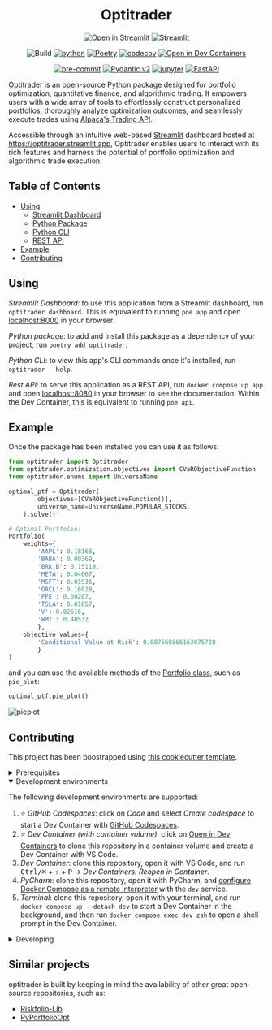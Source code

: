 <div align="center">

<h1> Optitrader </h1>

[![Open in Streamlit](https://static.streamlit.io/badges/streamlit_badge_black_white.svg)](https://optitrader.streamlit.app/)
[![Streamlit](https://img.shields.io/badge/Streamlit-1.24.0-FF4B4B.svg?style=flat&logo=Streamlit&logoColor=white)](https://streamlit.io)

![Build](https://github.com/Ale-Cas/optitrader/actions/workflows/test.yml/badge.svg)
[![python](https://img.shields.io/badge/Python-3.10-3776AB.svg?style=flat&logo=python&logoColor=white)](https://www.python.org)
[![Poetry](https://img.shields.io/endpoint?url=https://python-poetry.org/badge/v0.json)](https://python-poetry.org/)
[![codecov](https://codecov.io/github/Ale-Cas/optitrader/branch/master/graph/badge.svg?token=F0COJXH0IJ)](https://codecov.io/github/Ale-Cas/optitrader)
[![Open in Dev Containers](https://img.shields.io/static/v1?label=Dev%20Containers&message=Open&color=blue&logo=visualstudiocode)](https://vscode.dev/redirect?url=vscode://ms-vscode-remote.remote-containers/cloneInVolume?url=https://github.com/Ale-Cas/optitrader)

[![pre-commit](https://img.shields.io/badge/pre--commit-enabled-brightgreen?logo=pre-commit&logoColor=white)](https://github.com/pre-commit/pre-commit)
[![Pydantic v2](https://img.shields.io/endpoint?url=https://raw.githubusercontent.com/pydantic/pydantic/5697b1e4c4a9790ece607654e6c02a160620c7e1/docs/badge/v2.json)](https://pydantic.dev)
[![jupyter](https://img.shields.io/badge/Jupyter-Lab-F37626.svg?style=flat&logo=Jupyter)](https://jupyterlab.readthedocs.io/en/stable)
[![FastAPI](https://img.shields.io/badge/FastAPI-0.63.0-009688.svg?style=flat&logo=FastAPI&logoColor=white)](https://fastapi.tiangolo.com)
</div>

Optitrader is an open-source Python package designed for portfolio optimization, quantitative finance, and algorithmic trading. It empowers users with a wide array of tools to effortlessly construct personalized portfolios, thoroughly analyze optimization outcomes, and seamlessly execute trades using [Alpaca's Trading API](https://alpaca.markets/docs/trading/).

Accessible through an intuitive web-based [Streamlit](https://streamlit.io/) dashboard hosted at https://optitrader.streamlit.app, Optitrader enables users to interact with its rich features and harness the potential of portfolio optimization and algorithmic trade execution.

## Table of Contents

- [Using](#using)
  - [Streamlit Dashboard](#using)
  - [Python Package](#using)
  - [Python CLI](#using) 
  - [REST API](#using)
- [Example](#example)
- [Contributing](#contributing)


## Using

_Streamlit Dashboard_: to use this application from a Streamlit dashboard, run `optitrader dashboard`. This is equivalent to running `poe app` and open [localhost:8000](http://localhost:8000) in your browser.

_Python package_: to add and install this package as a dependency of your project, run `poetry add optitrader`.

_Python CLI_: to view this app's CLI commands once it's installed, run `optitrader --help`.

_Rest API_: to serve this application as a REST API, run `docker compose up app` and open [localhost:8080](http://localhost:8080) in your browser to see the documentation. Within the Dev Container, this is equivalent to running `poe api`.

## Example

Once the package has been installed you can use it as follows:
```python
from optitrader import Optitrader
from optitrader.optimization.objectives import CVaRObjectiveFunction
from optitrader.enums import UniverseName

optimal_ptf = Optitrader(
        objectives=[CVaRObjectiveFunction()],
        universe_name=UniverseName.POPULAR_STOCKS,
    ).solve()

# Optimal Portfolio:
Portfolio(
    weights={
        'AAPL': 0.18168,
        'BABA': 0.00369,
        'BRK.B': 0.15119,
        'META': 0.04067,
        'MSFT': 0.01936,
        'ORCL': 0.16028,
        'PFE': 0.00207,
        'TSLA': 0.01057,
        'V': 0.02516,
        'WMT': 0.40532
        }, 
    objective_values={
        'Conditional Value at Risk': 0.007560866163075728
        }
)
```
and you can use the available methods of the [Portfolio class](src/optitrader/portfolio.py), such as `pie_plot`:
```python
optimal_ptf.pie_plot()
```
![pieplot](https://github.com/Ale-Cas/optitrader/assets/64859146/3728507d-8f5d-472e-8131-129e2d54c211)



## Contributing

This project has been boostrapped using [this cookiecutter template](https://github.com/radix-ai/poetry-cookiecutter).

<details>
<summary>Prerequisites</summary>

<details>
<summary>1. Set up Git to use SSH</summary>

1. [Generate an SSH key](https://docs.github.com/en/authentication/connecting-to-github-with-ssh/generating-a-new-ssh-key-and-adding-it-to-the-ssh-agent#generating-a-new-ssh-key) and [add the SSH key to your GitHub account](https://docs.github.com/en/authentication/connecting-to-github-with-ssh/adding-a-new-ssh-key-to-your-github-account).
1. Configure SSH to automatically load your SSH keys:
    ```sh
    cat << EOF >> ~/.ssh/config
    Host *
      AddKeysToAgent yes
      IgnoreUnknown UseKeychain
      UseKeychain yes
    EOF
    ```

</details>

<details>
<summary>2. Install Docker</summary>

1. [Install Docker Desktop](https://www.docker.com/get-started).
    - Enable _Use Docker Compose V2_ in Docker Desktop's preferences window.
    - _Linux only_:
        - [Configure Docker to use the BuildKit build system](https://docs.docker.com/build/buildkit/#getting-started). On macOS and Windows, BuildKit is enabled by default in Docker Desktop.
        - Export your user's user id and group id so that [files created in the Dev Container are owned by your user](https://github.com/moby/moby/issues/3206):
            ```sh
            cat << EOF >> ~/.bashrc
            export UID=$(id --user)
            export GID=$(id --group)
            EOF
            ```

</details>

<details>
<summary>3. Install VS Code or PyCharm</summary>

1. [Install VS Code](https://code.visualstudio.com/) and [VS Code's Dev Containers extension](https://marketplace.visualstudio.com/items?itemName=ms-vscode-remote.remote-containers). Alternatively, install [PyCharm](https://www.jetbrains.com/pycharm/download/).
2. _Optional:_ install a [Nerd Font](https://www.nerdfonts.com/font-downloads) such as [FiraCode Nerd Font](https://github.com/ryanoasis/nerd-fonts/tree/master/patched-fonts/FiraCode) and [configure VS Code](https://github.com/tonsky/FiraCode/wiki/VS-Code-Instructions) or [configure PyCharm](https://github.com/tonsky/FiraCode/wiki/Intellij-products-instructions) to use it.

</details>

</details>

<details open>
<summary>Development environments</summary>

The following development environments are supported:

1. ⭐️ _GitHub Codespaces_: click on _Code_ and select _Create codespace_ to start a Dev Container with [GitHub Codespaces](https://github.com/features/codespaces).
1. ⭐️ _Dev Container (with container volume)_: click on [Open in Dev Containers](https://vscode.dev/redirect?url=vscode://ms-vscode-remote.remote-containers/cloneInVolume?url=https://github.com/Ale-Cas/optitrader) to clone this repository in a container volume and create a Dev Container with VS Code.
1. _Dev Container_: clone this repository, open it with VS Code, and run <kbd>Ctrl/⌘</kbd> + <kbd>⇧</kbd> + <kbd>P</kbd> → _Dev Containers: Reopen in Container_.
1. _PyCharm_: clone this repository, open it with PyCharm, and [configure Docker Compose as a remote interpreter](https://www.jetbrains.com/help/pycharm/using-docker-compose-as-a-remote-interpreter.html#docker-compose-remote) with the `dev` service.
1. _Terminal_: clone this repository, open it with your terminal, and run `docker compose up --detach dev` to start a Dev Container in the background, and then run `docker compose exec dev zsh` to open a shell prompt in the Dev Container.

</details>

<details>
<summary>Developing</summary>

- This project follows the [Conventional Commits](https://www.conventionalcommits.org/) standard to automate [Semantic Versioning](https://semver.org/) and [Keep A Changelog](https://keepachangelog.com/) with [Commitizen](https://github.com/commitizen-tools/commitizen).
- Run `poe` from within the development environment to print a list of [Poe the Poet](https://github.com/nat-n/poethepoet) tasks available to run on this project.
- Run `poetry add {package}` from within the development environment to install a run time dependency and add it to `pyproject.toml` and `poetry.lock`. Add `--group test` or `--group dev` to install a CI or development dependency, respectively.
- Run `poetry update` from within the development environment to upgrade all dependencies to the latest versions allowed by `pyproject.toml`.
- Run `cz bump` to bump the package's version, update the `CHANGELOG.md`, and create a git tag.

</details>


## Similar projects 
optitrader is built by keeping in mind the availability of other great open-source repositories, such as:

- [Riskfolio-Lib](https://github.com/dcajasn/Riskfolio-Lib)
- [PyPortfolioOpt](https://github.com/robertmartin8/PyPortfolioOpt)
